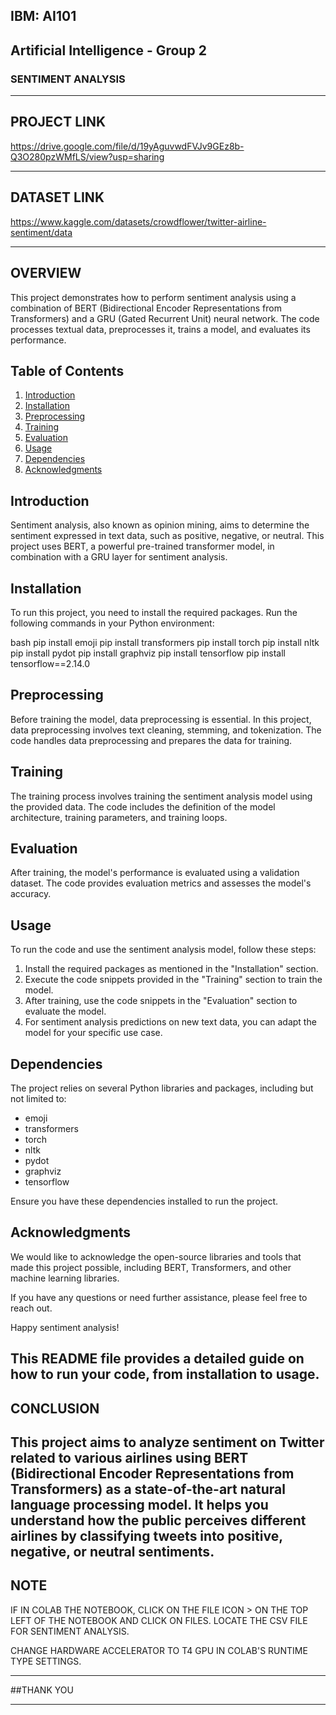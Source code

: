 ## IBM: AI101
## Artificial Intelligence - Group 2    
### SENTIMENT ANALYSIS  

--------------------------------------
## PROJECT LINK
https://drive.google.com/file/d/19yAguvwdFVJv9GEz8b-Q3O280pzWMfLS/view?usp=sharing  

---------------------------------------------------------------------------------
## DATASET LINK 
https://www.kaggle.com/datasets/crowdflower/twitter-airline-sentiment/data  

----------------------------------------------------------
## OVERVIEW

This project demonstrates how to perform sentiment analysis using a combination of BERT (Bidirectional Encoder Representations from Transformers) and a GRU (Gated Recurrent Unit) neural network. The code processes textual data, preprocesses it, trains a model, and evaluates its performance.

## Table of Contents
1. [Introduction](#introduction)
2. [Installation](#installation)
3. [Preprocessing](#preprocessing)
4. [Training](#training)
5. [Evaluation](#evaluation)
6. [Usage](#usage)
7. [Dependencies](#dependencies)
8. [Acknowledgments](#acknowledgments)

## Introduction

Sentiment analysis, also known as opinion mining, aims to determine the sentiment expressed in text data, such as positive, negative, or neutral. This project uses BERT, a powerful pre-trained transformer model, in combination with a GRU layer for sentiment analysis.

## Installation

To run this project, you need to install the required packages. Run the following commands in your Python environment:

bash
pip install emoji
pip install transformers
pip install torch
pip install nltk
pip install pydot
pip install graphviz
pip install tensorflow
pip install tensorflow==2.14.0


## Preprocessing

Before training the model, data preprocessing is essential. In this project, data preprocessing involves text cleaning, stemming, and tokenization. The code handles data preprocessing and prepares the data for training.

## Training

The training process involves training the sentiment analysis model using the provided data. The code includes the definition of the model architecture, training parameters, and training loops.

## Evaluation

After training, the model's performance is evaluated using a validation dataset. The code provides evaluation metrics and assesses the model's accuracy.

## Usage

To run the code and use the sentiment analysis model, follow these steps:

1. Install the required packages as mentioned in the "Installation" section.
2. Execute the code snippets provided in the "Training" section to train the model.
3. After training, use the code snippets in the "Evaluation" section to evaluate the model.
4. For sentiment analysis predictions on new text data, you can adapt the model for your specific use case.

## Dependencies

The project relies on several Python libraries and packages, including but not limited to:

- emoji
- transformers
- torch
- nltk
- pydot
- graphviz
- tensorflow

Ensure you have these dependencies installed to run the project.


## Acknowledgments

We would like to acknowledge the open-source libraries and tools that made this project possible, including BERT, Transformers, and other machine learning libraries.

If you have any questions or need further assistance, please feel free to reach out.

Happy sentiment analysis!

This README file provides a detailed guide on how to run your code, from installation to usage.
----------------------------------------------------------
## CONCLUSION  
This project aims to analyze sentiment on Twitter related to various airlines using BERT (Bidirectional Encoder Representations from Transformers) as a state-of-the-art natural language processing model. It helps you understand how the public perceives different airlines by classifying tweets into positive, negative, or neutral sentiments.    
---------------------------------------------------------------------------------
## NOTE  
IF IN COLAB THE NOTEBOOK, CLICK ON THE FILE ICON  > ON THE TOP LEFT OF THE NOTEBOOK AND CLICK ON FILES. LOCATE THE CSV FILE FOR SENTIMENT ANALYSIS.  

CHANGE HARDWARE ACCELERATOR TO T4 GPU IN COLAB'S RUNTIME TYPE SETTINGS.  


---------------------------------------------------------------------
  
##THANK YOU

--------------------------------------------------------------


